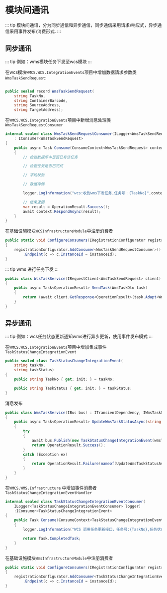 # 模块间通讯

::: tip
模块间通讯，分为同步通信和异步通信，同步通信采用请求\响应式，异步通信采用事件发布\消费形式.
:::

## 同步通讯

::: tip
例如：wms模块任务下发至wcs模块
:::

在wcs模块`WMCS.WCS.IntegrationEvents`项目中增加数据请求参数类`WmsTaskSendRequest`:

```c#

public sealed record WmsTaskSendRequest(
    string TaskNo, 
    string ContainerBarcode, 
    string SourceAddress, 
    string TargetAddress);

```

在`WMCS.WCS.IntegrationEvents`项目中新增消息处理类`WmsTaskSendRequestConsumer`

```c#
internal sealed class WmsTaskSendRequestConsumer(ILogger<WmsTaskSendRequestConsumer> logger)
    : IConsumer<WmsTaskSendRequest>
{
    public async Task Consume(ConsumeContext<WmsTaskSendRequest> context)
    {
        // 检查数据库中是否已有该任务

        // 检查任务是否已完成

        // 字段校验

        // 数据存储

        logger.LogInformation("wcs:收到wms下发任务,任务号：{TaskNo}",context.Message.TaskNo);

        // 结果返回
        var result = OperationResult.Success();
        await context.RespondAsync(result);
    }
}

```

在基础设施模块`WCSInfrastructureModule`中注册消费者

```c#
public static void ConfigureConsumers(IRegistrationConfigurator registrationConfigurator, string instanceId)
{
    registrationConfigurator.AddConsumer<WmsTaskSendRequestConsumer>()
        .Endpoint(c => c.InstanceId = instanceId);
}
```

::: tip
wms 进行任务下发
:::

```c#
public class WcsTaskService(IRequestClient<WmsTaskSendRequest> client) : IWcsTaskService
{
    public async Task<OperationResult> SendTask(WmsTaskDto task)
    {
        return (await client.GetResponse<OperationResult>(task.Adapt<WmsTaskSendRequest>())).Message;
    }
}

```

## 异步通讯

::: tip
例如：wcs任务状态更新通知wms进行异步更新，使用事件发布模式
:::

在`WMCS.WCS.IntegrationEvents`项目中增加集成事件`TaskStatusChangeIntegrationEvent`

```c#
public sealed class TaskStatusChangeIntegrationEvent(
    string taskNo,
    string taskStatus) 
{
    public string TaskNo { get; init; } = taskNo;

    public string TaskStatus { get; init; } = taskStatus;
}
```

消息发布

```c# [7]
public class WmsTaskService(IBus bus) : ITransientDependency, IWmsTaskService
{
    public async Task<OperationResult> UpdateWmsTaskStatusAsync(string wmsTaskNo, string taskStatus, string taskNo = "")
    {
        try
        {
            await bus.Publish(new TaskStatusChangeIntegrationEvent(wmsTaskNo, taskStatus));
            return OperationResult.Success();
        }
        catch (Exception ex)
        {
            return OperationResult.Failure(nameof(UpdateWmsTaskStatusAsync), $"发布更新wms任务状态失败,异常信息：{ex.Message}");
        }
    }
}
```

在`WMCS.WMS.Infrastructure` 中增加事件消费者`TaskStatusChangeIntegrationEventHandler`

```c#
internal sealed class TaskStatusChangeIntegrationEventConsumer(
    ILogger<TaskStatusChangeIntegrationEventConsumer> logger) 
    :IConsumer<TaskStatusChangeIntegrationEvent>
{
    public Task Consume(ConsumeContext<TaskStatusChangeIntegrationEvent> context)
    {
        logger.LogInformation("WCS 调用任务更新接口，任务号:{TaskNo},任务状态：{TaskStatus}",context.Message.TaskNo,context.Message.TaskStatus);

        return Task.CompletedTask;
    }
}
```

在基础设施模块`WmsInfrastructureModule`中注册消费者

```c#
public static void ConfigureConsumers(IRegistrationConfigurator registrationConfigurator, string instanceId)
{
    registrationConfigurator.AddConsumer<TaskStatusChangeIntegrationEventConsumer>()
        .Endpoint(c => c.InstanceId = instanceId);
}
```
